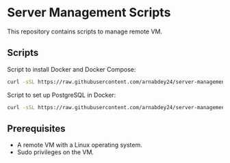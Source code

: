 # Server Management Scripts

This repository contains scripts to manage remote VM.

## Scripts

Script to install Docker and Docker Compose:
```bash
curl -sSL https://raw.githubusercontent.com/arnabdey24/server-management-scripts/master/install-docker.sh | bash
```
Script to set up PostgreSQL in Docker:
```bash
curl -sSL https://raw.githubusercontent.com/arnabdey24/server-management-scripts/master/postgres-docker-setup.sh | bash
```

## Prerequisites

- A remote VM with a Linux operating system.
- Sudo privileges on the VM.
